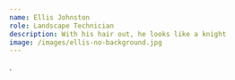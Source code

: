 ```yaml
---
name: Ellis Johnston
role: Landscape Technician
description: With his hair out, he looks like a knight
image: /images/ellis-no-background.jpg
---
```

.